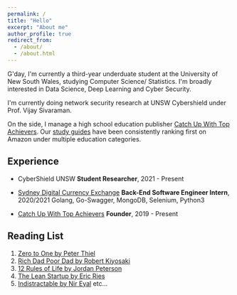 ```yaml
---
permalink: /
title: "Hello"
excerpt: "About me"
author_profile: true
redirect_from: 
  - /about/
  - /about.html
---
```


G'day, I'm currently a third-year underduate student at the University of New South Wales, studying Computer Science/
Statistics. I'm broadly interested in Data Science, Deep Learning and Cyber Security. 

I'm currently doing network security research at UNSW Cybershield under Prof. Vijay Sivaraman.

On the side, I manage a high school education publisher [Catch Up With Top Achievers](http://Top-Achievers.com.au "Catch Up With Top Achievers"). Our [study guides](https://www.amazon.com.au/s?k=Tree+Niu+Bee+Pty.Ltd&i=digital-text&dc&ref=a9_asc_1 "Study guides") have been consistently ranking first on Amazon under multiple education categories. 

## Experience

* CyberShield UNSW
  **Student Researcher**, 2021 - Present

* [Sydney Digital Currency Exchange](https://exchange.sdce.com.au/ "SDCE")
  **Back-End Software Engineer Intern**, 2020/2021
  Golang, Go-Swagger, MongoDB, Selenium, Python3
* [Catch Up With Top Achievers](https://Top-Achievers.com.au/ "Catch Up With Top Achievers")
  **Founder**, 2019 - Present

## Reading List
1. [Zero to One by Peter Thiel](https://www.penguin.com.au/books/zero-to-one-9780753555200)
2. [Rich Dad Poor Dad by Robert Kiyosaki](https://www.richdad.com/) 
3. [12 Rules of Life by Jordan Peterson](https://www.jordanbpeterson.com/12-rules-for-life/)
4. [The Lean Startup by Eric Ries](http://theleanstartup.com/)
5. [Indistractable by Nir Eyal](https://www.nirandfar.com/indistractable/)
etc...

